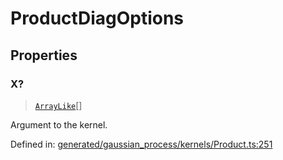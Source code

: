 # ProductDiagOptions

## Properties

### X?

> [`ArrayLike`](../types/ArrayLike.md)[]

Argument to the kernel.

Defined in:  [generated/gaussian\_process/kernels/Product.ts:251](https://github.com/transitive-bullshit/scikit-learn-ts/blob/b59c1ff/packages/sklearn/src/generated/gaussian_process/kernels/Product.ts#L251)
